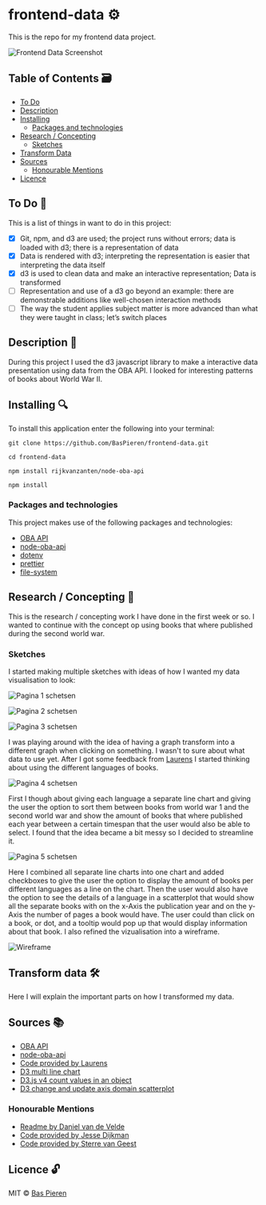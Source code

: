 # frontend-data ⚙️

This is the repo for my frontend data project.

![Frontend Data Screenshot](images/frontend-data-screenshot.png)

## Table of Contents 🗃
* [To Do](#to-do-)
* [Description](#description-)
* [Installing](#installing-)
  * [Packages and technologies](#packages-and-technologies)
* [Research / Concepting](#research-/-concepting)
  * [Sketches](#sketches)
* [Transform Data](#Transform-data-)
* [Sources](#sources-)
  * [Honourable Mentions](#honourable-mentions)
* [Licence](#licence-)

## To Do 📌
This is a list of things in want to do in this project:
- [X] Git, npm, and d3 are used; the project runs without errors; data is loaded with d3; there is a representation of data
- [X] Data is rendered with d3; interpreting the representation is easier that interpreting the data itself
- [X] d3 is used to clean data and make an interactive representation; Data is transformed
- [ ] Representation and use of a d3 go beyond an example: there are demonstrable additions like well-chosen interaction methods
- [ ] The way the student applies subject matter is more advanced than what they were taught in class; let’s switch places

## Description 📝
During this project I used the d3 javascript library to make a interactive data presentation using data from the OBA API. I looked for interesting patterns of books about World War II.

## Installing 🔍
To install this application enter the following into your terminal:
```
git clone https://github.com/BasPieren/frontend-data.git

cd frontend-data

npm install rijkvanzanten/node-oba-api

npm install
```

### Packages and technologies
This project makes use of the following packages and technologies:

* [OBA API](https://zoeken.oba.nl/api/v1/)
* [node-oba-api](https://github.com/rijkvanzanten/node-oba-api)
* [dotenv](https://www.npmjs.com/package/dotenv)
* [prettier](https://www.npmjs.com/package/prettier)
* [file-system](https://www.npmjs.com/package/file-system)

## Research / Concepting 📑
This is the research / concepting work I have done in the first week or so. I wanted to continue with the concept op using books that where published during the second world war.

### Sketches

I started making multiple sketches with ideas of how I wanted my data visualisation to look:

![Pagina 1 schetsen](images/schetsen_Page_1.jpg)

![Pagina 2 schetsen](images/schetsen_Page_5.jpg)

![Pagina 3 schetsen](images/schetsen_Page_4.jpg)

I was playing around with the idea of having a graph transform into a different graph when clicking on something. I wasn't to sure about what data to use yet. After I got some feedback from [Laurens](https://github.com/Razpudding) I started thinking about using the different languages of books.

![Pagina 4 schetsen](images/schetsen_Page_3.jpg)

First I though about giving each language a separate line chart and giving the user the option to sort them between books from world war 1 and the second world war and show the amount of books that where published each year between a certain timespan that the user would also be able to select. I found that the idea became a bit messy so I decided to streamline it.  

![Pagina 5 schetsen](images/schetsen_Page_2.jpg)

Here I combined all separate line charts into one chart and added checkboxes to give the user the option to display the amount of books per different languages as a line on the chart. Then the user would also have the option to see the details of a language in a scatterplot that would show all the separate books with on the x-Axis the publication year and on the y-Axis the number of pages a book would have. The user could than click on a book, or dot, and a tooltip would pop up that would display information about that book. I also refined the vizualisation into a wireframe.

![Wireframe](images/HvA_FD_Wireframe_Data_Visualisatie.jpg)

## Transform data 🛠
Here I will explain the important parts on how I transformed my data.

## Sources 📚
* [OBA API](https://zoeken.oba.nl/api/v1/)
* [node-oba-api](https://github.com/rijkvanzanten/node-oba-api)
* [Code provided by Laurens](https://github.com/Razpudding)
* [D3 multi line chart](https://beta.observablehq.com/@mbostock/d3-multi-line-chart)
* [D3.js v4 count values in an object](http://www.shanegibney.com/shanegibney/d3-js-v4-count-values-in-an-object/)
* [D3 change and update axis domain scatterplot](https://stackoverflow.com/questions/43741271/d3-change-and-update-axis-domain-scatterplot)

### Honourable Mentions
* [Readme by Daniel van de Velde](https://github.com/DanielvandeVelde/functional-programming/blob/master/README.md)
* [Code provided by Jesse Dijkman](https://github.com/jesseDijkman1)
* [Code provided by Sterre van Geest](https://github.com/sterrevangeest)

## Licence 🔓
MIT © [Bas Pieren](https://github.com/BasPieren)
